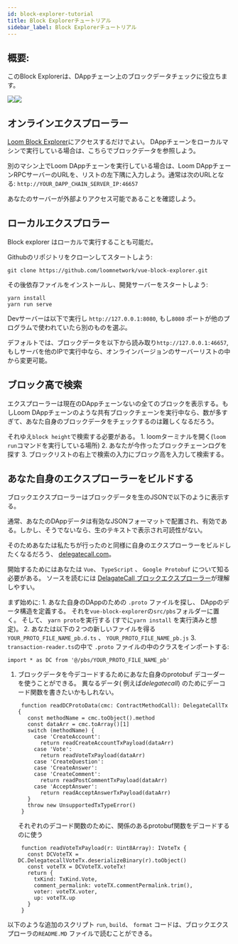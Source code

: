 ```yaml
---
id: block-explorer-tutorial
title: Block Explorerチュートリアル
sidebar_label: Block Explorerチュートリアル
---
```

## 概要:

このBlock Explorerは、DAppチェーン上のブロックデータチェックに役立ちます。 

![](/developers/img/block_explorer.png)![](/developers/img/block_explorer_details.png)

## オンラインエクスプローラー

[Loom Block Explorer](https://blockexplorer.loomx.io)にアクセスするだけでよい。 DAppチェーンをローカルマシンで実行している場合は、こちらでブロックデータを参照しよう。

別のマシン上でLoom DAppチェーンを実行している場合は、Loom DAppチェーンRPCサーバーのURLを、リストの左下隅に入力しよう。通常は次のURLとなる: `http://YOUR_DAPP_CHAIN_SERVER_IP:46657` 

あなたのサーバーが外部よりアクセス可能であることを確認しよう。

## ローカルエクスプロラー

Block explorer はローカルで実行することも可能だ。

Githubのリポジトリをクローンしてスタートしよう:

    git clone https://github.com/loomnetwork/vue-block-explorer.git
    

その後依存ファイルをインストールし、開発サーバーをスタートしよう:

    yarn install
    yarn run serve
    

Devサーバーは以下で実行し `http://127.0.0.1:8080`, もし`8080` ポートが他のプログラムで使われていたら別のものを選ぶ。

デフォルトでは、ブロックデータを以下から読み取り`http://127.0.0.1:46657`, もしサーバを他のIPで実行中なら、オンラインバージョンのサーバーリストの中から変更可能。

## ブロック高で検索

エクスプローラーは現在のDAppチェーンないの全てのブロックを表示する。もしLoom DAppチェーンのような共有ブロックチェーンを実行中なら、数が多すぎて、あなた自身のブロックデータをチェックするのは難しくなるだろう。

それゆえ`block height`で検索する必要がある。 1. loomターミナルを開く(`loom run`コマンドを実行している場所) 2. あなたが今作ったブロックチェーンログを探す 3. ブロックリストの右上で検索の入力にブロック高を入力して検索する。

## あなた自身のエクスプローラーをビルドする

ブロックエクスプローラーはブロックデータを生のJSONで以下のように表示する。

通常、あなたのDAppデータは有効なJSONフォーマットで配置され、有効である。しかし、そうでないなら、生のテキストで表示され可読性がない。

そのためあなたは私たちが行ったのと同様に自身のエクスプローラーをビルドしたくなるだろう、 [delegatecall.com](http://blockchain.delegatecall.com)。

開始するためにはあなたは `Vue`、 `TypeScript` 、 `Google Protobuf` について知る必要がある。 ソースを読むには [DelagateCall ブロックエクスプローラー](https://github.com/loomnetwork/vue-block-explorer/tree/dc-2)が理解しやすい。

まず始めに: 1. あなた自身のDAppのための `.proto` ファイルを探し、 DAppのデータ構造を定義する。 それを`vue-block-explorer`の`src/pbs`フォルダーに置く。 そして、 `yarn proto`を実行する (すでに`yarn install` を実行済みと想定)。 2. あなたは以下の２つの新しいファイルを得る `YOUR_PROTO_FILE_NAME_pb.d.ts` 、 `YOUR_PROTO_FILE_NAME_pb.js` 3. `transaction-reader.ts`の中で `.proto` ファイルの中のクラスをインポートする:

    import * as DC from '@/pbs/YOUR_PROTO_FILE_NAME_pb'
    

1. ブロックデータを今デコードするためにあなた自身のprotobuf デコーダーを使うことができる。 異なるデータ( 例えば*delegatecall*) のためにデーコード関数を書きたいかもしれない。
    
        function readDCProtoData(cmc: ContractMethodCall): DelegateCallTx {
          const methodName = cmc.toObject().method
          const dataArr = cmc.toArray()[1]
          switch (methodName) {
            case 'CreateAccount':
              return readCreateAccountTxPayload(dataArr)
            case 'Vote':
              return readVoteTxPayload(dataArr)
            case 'CreateQuestion':
            case 'CreateAnswer':
            case 'CreateComment':
              return readPostCommentTxPayload(dataArr)
            case 'AcceptAnswer':
              return readAcceptAnswerTxPayload(dataArr)
          }
          throw new UnsupportedTxTypeError()
        }
        
    
    それぞれのデコード関数のために、関係のあるprotobuf関数をデコードするのに使う
    
        function readVoteTxPayload(r: Uint8Array): IVoteTx {
          const DCVoteTX = DC.DelegatecallVoteTx.deserializeBinary(r).toObject()
          const voteTX = DCVoteTX.voteTx!
          return {
            txKind: TxKind.Vote,
            comment_permalink: voteTX.commentPermalink.trim(),
            voter: voteTX.voter,
            up: voteTX.up
          }
        }
        

以下のような追加のスクリプト `run`, `build`、 `format` コードは、ブロックエクスプローラの`README.MD` ファイルで読むことができる。